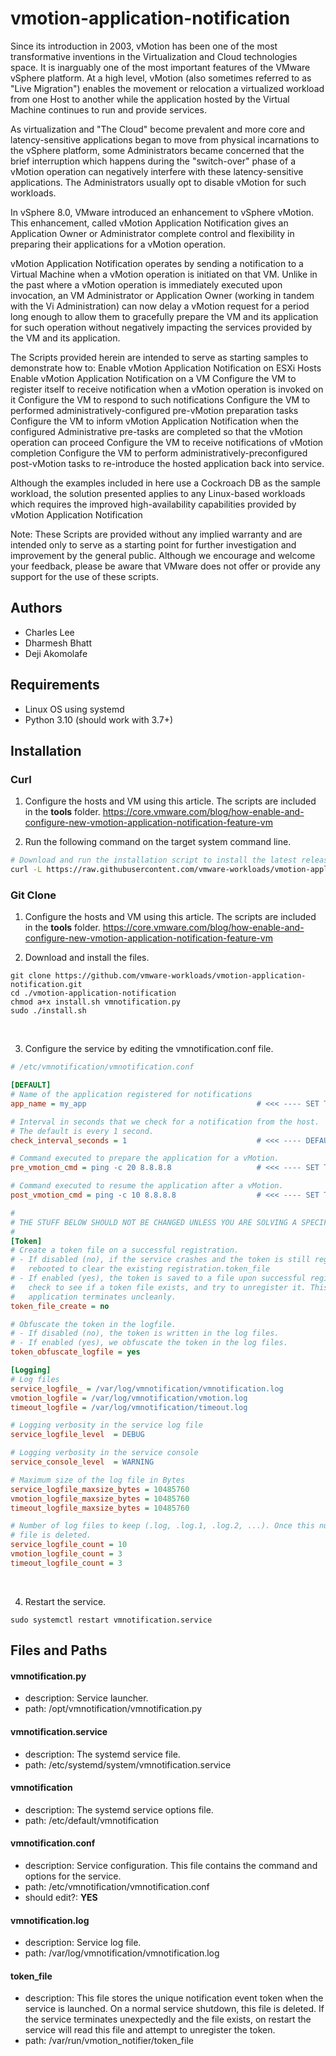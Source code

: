# vmotion-application-notification 

Since its introduction in 2003, vMotion has been one of the most transformative inventions in the Virtualization and Cloud technologies space. It is inarguably one of the most important features of the VMware vSphere platform. At a high level, vMotion (also sometimes referred to as "Live Migration") enables the movement or relocation a virtualized workload from one Host to another while the application hosted by the Virtual Machine continues to run and provide services.

As virtualization and "The Cloud" become prevalent and more core and latency-sensitive applications began to move from physical incarnations to the vSphere platform, some Administrators became concerned that the brief interruption which happens during the "switch-over" phase of a vMotion operation can negatively interfere with these latency-sensitive applications. The Administrators usually opt to disable vMotion for such workloads.

In vSphere 8.0, VMware introduced an enhancement to vSphere vMotion. This enhancement, called vMotion Application Notification gives an Application Owner or Administrator complete control and flexibility in preparing their applications for a vMotion operation.

vMotion Application Notification operates by sending a notification to a Virtual Machine when a vMotion operation is initiated on that VM. Unlike in the past where a vMotion operation is immediately executed upon invocation, an VM Administrator or Application Owner (working in tandem with the Vi Administration) can now delay a vMotion request for a period long enough to allow them to gracefully prepare the VM and its application for such operation without negatively impacting the services provided by the VM and its application.

The Scripts provided herein are intended to serve as starting samples to demonstrate how to:
Enable vMotion Application Notification on ESXi Hosts
Enable vMotion Application Notification on a VM
Configure the VM to register itself to receive notification when a vMotion operation is invoked on it
Configure the VM to respond to such notifications
Configure the VM to performed administratively-configured pre-vMotion preparation tasks
Configure the VM to inform vMotion Application Notification when the configured Administrative pre-tasks are completed so that the vMotion operation can proceed
Configure the VM to receive notifications of vMotion completion
Configure the VM to perform administratively-preconfigured post-vMotion tasks to re-introduce the hosted application back into service.

Although the examples included in here use a Cockroach DB as the sample workload, the solution presented applies to any Linux-based workloads which requires the improved high-availability capabilities provided by vMotion Application Notification

Note: These Scripts are provided without any implied warranty and are intended only to serve as a starting point for further investigation and improvement by the general public. Although we encourage and welcome your feedback, please be aware that VMware does not offer or provide any support for the use of these scripts.

## Authors
* Charles Lee
* Dharmesh Bhatt
* Deji Akomolafe


## Requirements
* Linux OS using systemd
* Python 3.10 (should work with 3.7+)


## Installation

### Curl
1. Configure the hosts and VM using this article. The scripts are included in the **tools** folder.
https://core.vmware.com/blog/how-enable-and-configure-new-vmotion-application-notification-feature-vm

2. Run the following command on the target system command line.
```bash
# Download and run the installation script to install the latest release.
curl -L https://raw.githubusercontent.com/vmware-workloads/vmotion-application-notification/main/remote.sh | bash
```

### Git Clone
1. Configure the hosts and VM using this article. The scripts are included in the **tools** folder.
https://core.vmware.com/blog/how-enable-and-configure-new-vmotion-application-notification-feature-vm


2. Download and install the files.
```
git clone https://github.com/vmware-workloads/vmotion-application-notification.git
cd ./vmotion-application-notification
chmod a+x install.sh vmnotification.py
sudo ./install.sh
```
<br>

3. Configure the service by editing the vmnotification.conf file.
```ini
# /etc/vmnotification/vmnotification.conf

[DEFAULT]
# Name of the application registered for notifications
app_name = my_app                                      # <<< ---- SET THIS TO YOUR APPLICATION NAME

# Interval in seconds that we check for a notification from the host.
# The default is every 1 second.
check_interval_seconds = 1                             # <<< ---- DEFAULT SHOULD BE FINE

# Command executed to prepare the application for a vMotion.
pre_vmotion_cmd = ping -c 20 8.8.8.8                   # <<< ---- SET THIS TO THE PRE VMOTION COMMAND

# Command executed to resume the application after a vMotion.
post_vmotion_cmd = ping -c 10 8.8.8.8                  # <<< ---- SET THIS TO THE POST VMOTION COMMAND

#
# THE STUFF BELOW SHOULD NOT BE CHANGED UNLESS YOU ARE SOLVING A SPECIFIC ISSUE  
#
[Token]
# Create a token file on a successful registration.
# - If disabled (no), if the service crashes and the token is still registered, the VM will need to number
#   rebooted to clear the existing registration.token_file
# - If enabled (yes), the token is saved to a file upon successful registration. When the program starts we
#   check to see if a token file exists, and try to unregister it. This eliminates the need to reboot if the
#   application terminates uncleanly.
token_file_create = no

# Obfuscate the token in the logfile.
# - If disabled (no), the token is written in the log files.
# - If enabled (yes), we obfuscate the token in the log files.
token_obfuscate_logfile = yes

[Logging]
# Log files
service_logfile_ = /var/log/vmnotification/vmnotification.log
vmotion_logfile = /var/log/vmnotification/vmotion.log
timeout_logfile = /var/log/vmnotification/timeout.log

# Logging verbosity in the service log file
service_logfile_level  = DEBUG

# Logging verbosity in the service console
service_console_level  = WARNING

# Maximum size of the log file in Bytes
service_logfile_maxsize_bytes = 10485760
vmotion_logfile_maxsize_bytes = 10485760
timeout_logfile_maxsize_bytes = 10485760

# Number of log files to keep (.log, .log.1, .log.2, ...). Once this number of log files is reached, the oldest
# file is deleted.
service_logfile_count = 10
vmotion_logfile_count = 3
timeout_logfile_count = 3
```
<br>

4. Restart the service.
```
sudo systemctl restart vmnotification.service
```

## Files and Paths

#### vmnotification.py
* description: Service launcher.
* path: /opt/vmnotification/vmnotification.py

#### vmnotification.service
* description: The systemd service file.
* path: /etc/systemd/system/vmnotification.service

#### vmnotification
* description: The systemd service options file.
* path: /etc/default/vmnotification

#### vmnotification.conf
* description: Service configuration. This file contains the command and options for the service.
* path: /etc/vmnotification/vmnotification.conf
* should edit?: **YES**

#### vmnotification.log
* description: Service log file.
* path: /var/log/vmnotification/vmnotification.log

#### token_file
* description: This file stores the unique notification event token when the service is launched. On a normal service shutdown, this file is deleted. If the service terminates unexpectedly and the file exists, on restart the service will read this file and attempt to unregister the token.
* path: /var/run/vmotion_notifier/token_file

